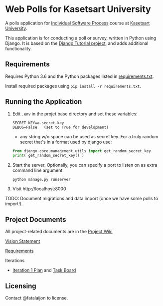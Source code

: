 # Web Polls for Kasetsart University

A polls application for [Individual Software Process](https://cpske.github.io/ISP) course at [Kasetsart University](https://ku.ac.th).

This application is for conducting a poll or survey, written in Python using Django. It is based on the [Django Tutorial project][django-tutorial], 
and adds additional functionality.

## Requirements

Requires Python 3.6 and the Python packages listed in [requirements.txt](requirements.txt).

Install required packages using `pip install -r requirements.txt`.

## Running the Application

1. Edit `.env` in the projet base directory and set these variables:
   ```
   SECRET_KEY=a-secret-key
   DEBUG=False   (set to True for development)
   ```
   - any string w/o space can be used as secret key. For a truly random secret that's in a format used by django use:   
   ```python
   from django.core.management.utils import get_random_secret_key
   print( get_random_secret_key() )
   ```
2. Start the server. Optionally, you can specify a port to listen on as extra command line argument.
   ```
   python manage.py runserver
   ```
3. Visit http://localhost:8000

TODO: Document migrations and data import (once we have some polls to import!).

## Project Documents

All project-related documents are in the [Project Wiki](../../wiki/Home)

[Vision Statement](../../wiki/Vision%20Statement)

[Requirements](../../wiki/Vision%20Statements)

Iterations
* [Iteration 1 Plan](../../wiki/Iteration%201%20Plan) and [Task Board](../../projects/1)

## Licensing

Contact @fatalaijon to license.

[django-tutorial]: https://docs.djangoproject.com/en/3.1/intro/tutorial01/

